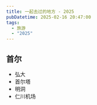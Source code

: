 ```yaml
---
title: 一起去过的地方 - 2025
pubDatetime: 2025-02-16 20:47:00
tags:
  - 旅游
  - "2025"
---
```


## 首尔

- 弘大
- 首尔塔
- 明洞
- 仁川机场
  

